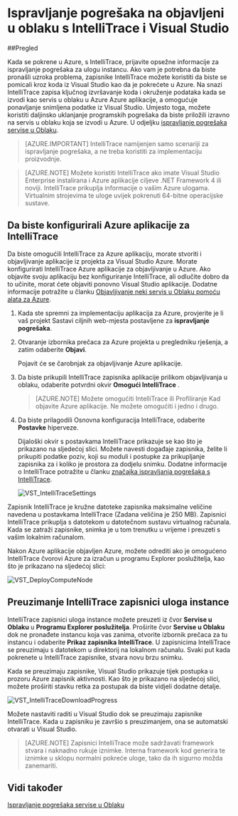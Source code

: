 <properties 
   pageTitle="Ispravljanje pogrešaka na objavljeni u oblaku s IntelliTrace i Visual Studio | Microsoft Azure"
   description="Ispravljanje pogrešaka na objavljeni u oblaku s IntelliTrace i Visual Studio"
   services="visual-studio-online"
   documentationCenter="n/a"
   authors="TomArcher"
   manager="douge"
   editor="" />
<tags 
   ms.service="visual-studio-online"
   ms.devlang="multiple"
   ms.topic="article"
   ms.tgt_pltfrm="multiple"
   ms.workload="na"
   ms.date="08/15/2016"
   ms.author="tarcher" />

# <a name="debugging-a-published-cloud-service-with-intellitrace-and-visual-studio"></a>Ispravljanje pogrešaka na objavljeni u oblaku s IntelliTrace i Visual Studio

##<a name="overview"></a>Pregled

Kada se pokrene u Azure, s IntelliTrace, prijavite opsežne informacije za ispravljanje pogrešaka za ulogu instancu. Ako vam je potrebna da biste pronašli uzroka problema, zapisnike IntelliTrace možete koristiti da biste se pomicali kroz koda iz Visual Studio kao da je pokrećete u Azure. Na snazi IntelliTrace zapisa ključnog izvršavanje koda i okruženje podataka kada se izvodi kao servis u oblaku u Azure Azure aplikacije, a omogućuje ponavljanje snimljena podatke iz Visual Studio. Umjesto toga, možete koristiti daljinsko uklanjanje programskih pogrešaka da biste priložili izravno na servis u oblaku koja se izvodi u Azure. U odjeljku [ispravljanje pogrešaka servise u Oblaku](http://go.microsoft.com/fwlink/p/?LinkId=623041).

>[AZURE.IMPORTANT] IntelliTrace namijenjen samo scenariji za ispravljanje pogrešaka, a ne treba koristiti za implementaciju proizvodnje.

>[AZURE.NOTE] Možete koristiti IntelliTrace ako imate Visual Studio Enterprise instalirana i Azure aplikacije ciljeve .NET Framework 4 ili noviji. IntelliTrace prikuplja informacije o vašim Azure ulogama. Virtualnim strojevima te uloge uvijek pokrenuti 64-bitne operacijske sustave.

## <a name="to-configure-an-azure-application-for-intellitrace"></a>Da biste konfigurirali Azure aplikacije za IntelliTrace

Da biste omogućili IntelliTrace za Azure aplikaciju, morate stvoriti i objavljivanje aplikacije iz projekta za Visual Studio Azure. Morate konfigurirati IntelliTrace Azure aplikacije za objavljivanje u Azure. Ako objavite svoju aplikaciju bez konfiguriranje IntelliTrace, ali odlučite dobro da to učinite, morat ćete objaviti ponovno Visual Studio aplikacije. Dodatne informacije potražite u članku [Objavljivanje neki servis u Oblaku pomoću alata za Azure](http://go.microsoft.com/fwlink/p/?LinkId=623012).

1. Kada ste spremni za implementaciju aplikacija za Azure, provjerite je li vaš projekt Sastavi ciljnih web-mjesta postavljene za **ispravljanje pogrešaka**.

1. Otvaranje izbornika prečaca za Azure projekta u pregledniku rješenja, a zatim odaberite **Objavi**.
 
    Pojavit će se čarobnjak za objavljivanje Azure aplikacije.

1. Da biste prikupili IntelliTrace zapisnika aplikacije prilikom objavljivanja u oblaku, odaberite potvrdni okvir **Omogući IntelliTrace** .

    >[AZURE.NOTE] Možete omogućiti IntelliTrace ili Profiliranje Kad objavite Azure aplikacije. Ne možete omogućiti i jedno i drugo.

1. Da biste prilagodili Osnovna konfiguracija IntelliTrace, odaberite **Postavke** hiperveze.

    Dijaloški okvir s postavkama IntelliTrace prikazuje se kao što je prikazano na sljedećoj slici. Možete navesti događaje zapisnika, želite li prikupiti podatke poziv, koji su moduli i postupke za prikupljanje zapisnika za i koliko je prostora za dodjelu snimku. Dodatne informacije o IntelliTrace potražite u članku [značajka ispravljanja pogrešaka s IntelliTrace](http://go.microsoft.com/fwlink/?LinkId=214468).

    ![VST_IntelliTraceSettings](./media/vs-azure-tools-intellitrace-debug-published-cloud-services/IC519063.png)

Zapisnik IntelliTrace je kružne datoteke zapisnika maksimalne veličine navedena u postavkama IntelliTrace (Zadana veličina je 250 MB). Zapisnici IntelliTrace prikuplja s datotekom u datotečnom sustavu virtualnog računala. Kada se zatraži zapisnike, snimka je u tom trenutku u vrijeme i preuzeti s vašim lokalnim računalom.

Nakon Azure aplikacije objavljen Azure, možete odrediti ako je omogućeno IntelliTrace čvorovi Azure za izračun u programu Explorer poslužitelja, kao što je prikazano na sljedećoj slici:

![VST_DeployComputeNode](./media/vs-azure-tools-intellitrace-debug-published-cloud-services/IC744134.png)

## <a name="downloading-intellitrace-logs-for-a-role-instance"></a>Preuzimanje IntelliTrace zapisnici uloga instance

IntelliTrace zapisnici uloga instance možete preuzeti iz čvor **Servise u Oblaku** u **Programu Explorer poslužitelja**. Proširite čvor **Servise u Oblaku** dok ne pronađete instancu koja vas zanima, otvorite izbornik prečaca za tu instancu i odaberite **Prikaz zapisnika IntelliTrace**. U zapisnicima IntelliTrace se preuzimaju s datotekom u direktorij na lokalnom računalu. Svaki put kada pokrenete u IntelliTrace zapisnike, stvara novu brzu snimku.

Kada se preuzimaju zapisnike, Visual Studio prikazuje tijek postupka u prozoru Azure zapisnik aktivnosti. Kao što je prikazano na sljedećoj slici, možete proširiti stavku retka za postupak da biste vidjeli dodatne detalje.

![VST_IntelliTraceDownloadProgress](./media/vs-azure-tools-intellitrace-debug-published-cloud-services/IC745551.png)

Možete nastaviti raditi u Visual Studio dok se preuzimaju zapisnike IntelliTrace. Kada u zapisniku je završio s preuzimanjem, ona se automatski otvarati u Visual Studio.

>[AZURE.NOTE] Zapisnici IntelliTrace može sadržavati framework stvara i naknadno rukuje iznimke. Interna framework kod generira te iznimke u sklopu normalni pokreće uloge, tako da ih sigurno možda zanemariti.

## <a name="see-also"></a>Vidi također

[Ispravljanje pogrešaka servise u Oblaku](https://msdn.microsoft.com/library/ee405479.aspx)

